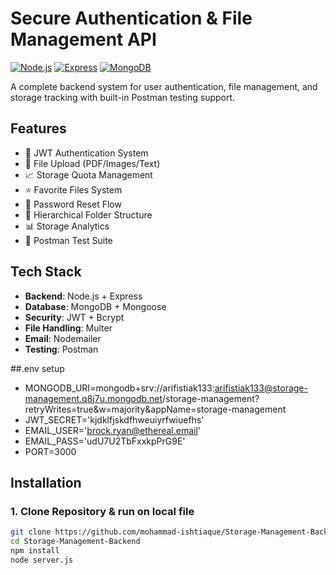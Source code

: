 # Secure Authentication & File Management API

[![Node.js](https://img.shields.io/badge/Node.js-18.x-green)](https://nodejs.org/)
[![Express](https://img.shields.io/badge/Express-4.x-blue)](https://expressjs.com/)
[![MongoDB](https://img.shields.io/badge/MongoDB-6.x-green)](https://www.mongodb.com/)

A complete backend system for user authentication, file management, and storage tracking with built-in Postman testing support.



## Features
- 🔐 JWT Authentication System
- 📁 File Upload (PDF/Images/Text)
- 📈 Storage Quota Management
- ⭐ Favorite Files System
- 🔄 Password Reset Flow
- 📂 Hierarchical Folder Structure
- 📊 Storage Analytics
- 🧪 Postman Test Suite

## Tech Stack
- **Backend**: Node.js + Express
- **Database**: MongoDB + Mongoose
- **Security**: JWT + Bcrypt
- **File Handling**: Multer
- **Email**: Nodemailer
- **Testing**: Postman

##.env setup
- MONGODB_URI=mongodb+srv://arifistiak133:arifistiak133@storage-management.q8j7u.mongodb.net/storage-management?retryWrites=true&w=majority&appName=storage-management
- JWT_SECRET='kjdklfjskdfhweuiyrfwiuefhs'
- EMAIL_USER='brock.ryan@ethereal.email'
- EMAIL_PASS='udU7U2TbFxxkpPrG9E'
- PORT=3000

## Installation

### 1. Clone Repository & run on local file
```bash
git clone https://github.com/mohammad-ishtiaque/Storage-Management-Backend
cd Storage-Management-Backend
npm install
node server.js
